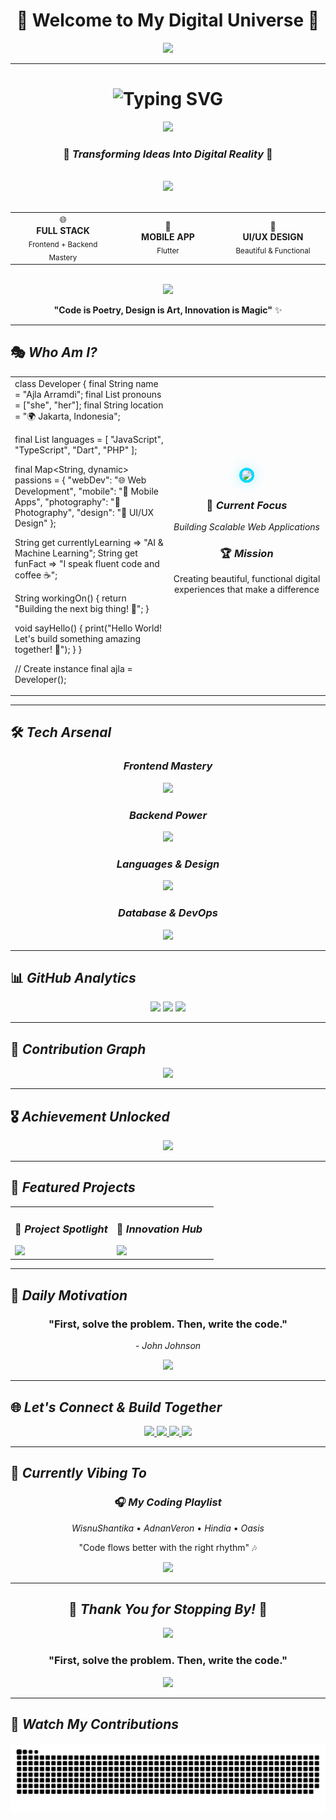 <div align="center">

# 🌟 Welcome to My Digital Universe 🌟

<img src="https://capsule-render.vercel.app/api?type=waving&color=gradient&customColorList=6,11,20&height=180&section=header&text=Ajla%20Arramdi&fontSize=42&fontColor=fff&animation=twinkling&fontAlignY=32"/>

</div>

---

<div align="center">

<h1>
<img src="https://readme-typing-svg.herokuapp.com?font=Orbitron&size=40&pause=1000&color=00D9FF&center=true&vCenter=true&width=600&lines=AJLA+ARRAMDI;DIGITAL+ARCHITECT;INNOVATION+CREATOR" alt="Typing SVG" />
</h1>

<img src="https://capsule-render.vercel.app/api?type=rect&color=gradient&customColorList=6,11,20&height=2&section=header"/>

### 🚀 *Transforming Ideas Into Digital Reality* 🚀

<br>

<div align="center">
  <img src="https://github.com/SP-XD/SP-XD/blob/main/images/dev-working_rounded.gif?raw=true" width="350" />
</div>

<br>

<table align="center" style="border: none;">
<tr>
<td align="center" width="33%" style="border: none;">
🌐<br>
<strong>FULL STACK</strong><br>
<sub>Frontend + Backend Mastery</sub>
</td>
<td align="center" width="33%" style="border: none;">
📱<br>
<strong>MOBILE APP</strong><br>
<sub>Flutter</sub>
</td>
<td align="center" width="33%" style="border: none;">
🎨<br>
<strong>UI/UX DESIGN</strong><br>
<sub>Beautiful & Functional</sub>
</td>
</tr>
</table>

<br>


<img src="https://capsule-render.vercel.app/api?type=rect&color=gradient&customColorList=6,11,20&height=2&section=footer"/>

<br>

**"Code is Poetry, Design is Art, Innovation is Magic"** ✨

</div>

---

## 🎭 *Who Am I?*

<table>
<tr>
<td width="50%">
class Developer {
  final String name = "Ajla Arramdi";
  final List<String> pronouns = ["she", "her"];
  final String location = "🌍 Jakarta, Indonesia";
  
  final List<String> languages = [
    "JavaScript", 
    "TypeScript", 
    "Dart", 
    "PHP"
  ];
  
  final Map<String, dynamic> passions = {
    "webDev": "🌐 Web Development",
    "mobile": "📱 Mobile Apps", 
    "photography": "📸 Photography",
    "design": "🎨 UI/UX Design"
  };
  
  String get currentlyLearning => "AI & Machine Learning";
  String get funFact => "I speak fluent code and coffee ☕";
  
  String workingOn() {
    return "Building the next big thing! 🚀";
  }
  
  void sayHello() {
    print("Hello World! Let's build something amazing together! 💫");
  }
}

// Create instance
final ajla = Developer();


</td>
<td width="50%">

<div align="center">
<img src="https://github.com/ajla-arramdi.png" width="200" style="border-radius: 50%; border: 4px solid #00D9FF; box-shadow: 0 0 20px #00D9FF50;"/>

### 🎯 *Current Focus*
*Building Scalable Web Applications*

### 🏆 *Mission*
Creating beautiful, functional digital experiences that make a difference

</div>

</td>
</tr>
</table>

---

## 🛠 *Tech Arsenal*

<div align="center">

### *Frontend Mastery*
<img src="https://skillicons.dev/icons?i=react,nextjs,flutter,html,css,tailwind,bootstrap&theme=dark" />

### *Backend Power*
<img src="https://skillicons.dev/icons?i=nodejs,express,nestjs,laravel,php&theme=dark" />

### *Languages & Design*
<img src="https://skillicons.dev/icons?i=js,ts,dart,php,figma&theme=dark" />

### *Database & DevOps*
<img src="https://skillicons.dev/icons?i=mysql,postgresql,git,docker,vscode,postman&theme=dark" />

</div>

---

## 📊 *GitHub Analytics*

<div align="center">

<img width="49%" src="https://github-readme-stats-sigma-five.vercel.app/api?username=ajla-arramdi&show_icons=true&theme=algolia&hide_border=true&background=0D1117&stroke=0D1117&ring=00D9FF&currStreakLabel=00D9FF"/>
<img width="49%" src="https://streak-stats.demolab.com?user=ajla-arramdi&theme=algolia&hide_border=true&background=0D1117&stroke=0D1117&ring=00D9FF&currStreakLabel=00D9FF"/>

<img width="50%" src="https://github-readme-stats-sigma-five.vercel.app/api/top-langs/?username=ajla-arramdi&layout=donut&theme=algolia&hide_border=true&background=0D1117"/>

</div>

---

## 🌈 *Contribution Graph*

<div align="center">
<img src="https://github-readme-activity-graph.vercel.app/graph?username=ajla-arramdi&custom_title=✨%20Ajla's%20Contribution%20Journey%20✨&bg_color=0D1117&color=00D9FF&line=00D9FF&point=FFFFFF&area=true&hide_border=true&area_color=00D9FF20" width="100%"/>
</div>

---

## 🎖 *Achievement Unlocked*

<div align="center">
<img src="https://github-profile-trophy.vercel.app/?username=ajla-arramdi&theme=algolia&no-frame=true&column=7&margin-w=10&margin-h=10&no-bg=true"/>
</div>

---

## 🚀 *Featured Projects*

<div align="center">

<table>
<tr>
<td width="50%">

### 🌟 *Project Spotlight*
<a href="#">
<img src="https://github-readme-stats-sigma-five.vercel.app/api/pin/?username=ajla-arramdi&repo=awesome-project&theme=algolia&hide_border=true&show_owner=true"/>
</a>

</td>
<td width="50%">

### 💎 *Innovation Hub*
<a href="#">
<img src="https://github-readme-stats-sigma-five.vercel.app/api/pin/?username=ajla-arramdi&repo=cool-app&theme=algolia&hide_border=true&show_owner=true"/>
</a>

</td>
</tr>
</table>

</div>

---

## 💬 *Daily Motivation*

<div align="center">

### "First, solve the problem. Then, write the code."
*- John Johnson*

<img src="https://user-images.githubusercontent.com/74038190/212284158-e840e285-664b-44d7-b79b-e264b5e54825.gif" width="400">

</div>

---

## 🌐 *Let's Connect & Build Together*

<div align="center">

<a href="https://www.linkedin.com/in/ajla-arramdi">
<img src="https://img.shields.io/badge/LinkedIn-0A66C2?style=for-the-badge&logo=linkedin&logoColor=white&labelColor=0A66C2"/>
</a>
<a href="https://instagram.com/ajla.arramdi_">
<img src="https://img.shields.io/badge/Instagram-E4405F?style=for-the-badge&logo=instagram&logoColor=white&labelColor=E4405F"/>
</a>
<a href="mailto:ajla.21arramdi@gmail.com">
<img src="https://img.shields.io/badge/Email-EA4335?style=for-the-badge&logo=gmail&logoColor=white&labelColor=EA4335"/>
</a>
<a href="https://ajla-portfolio.dev">
<img src="https://img.shields.io/badge/Portfolio-FF5722?style=for-the-badge&logo=About.me&logoColor=white&labelColor=FF5722"/>
</a>


</div>

---

## 🎵 *Currently Vibing To*

<div align="center">

### 🎧 *My Coding Playlist*
*WisnuShantika* • *AdnanVeron* • *Hindia* • *Oasis*

"Code flows better with the right rhythm" 🎶

<img src="https://user-images.githubusercontent.com/74038190/212284087-bbe7e430-757e-4901-90bf-4cd2ce3e1852.gif" width="400">

</div>

---

<div align="center">

## 🌟 *Thank You for Stopping By!* 🌟

<img src="https://komarev.com/ghpvc/?username=ajla-arramdi&color=00D9FF&style=for-the-badge&label=Profile+Views"/>

### "First, solve the problem. Then, write the code." 

<img src="https://capsule-render.vercel.app/api?type=waving&color=gradient&customColorList=6,11,20&height=100&section=footer&animation=twinkling"/>

</div>

---

## 🐍 *Watch My Contributions*

<div align="center">
<img src="https://raw.githubusercontent.com/platane/snk/output/github-contribution-grid-snake-dark.svg" alt="Snake animation" />
</div>
